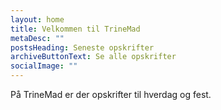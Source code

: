 ```yaml
---
layout: home
title: Velkommen til TrineMad
metaDesc: ""
postsHeading: Seneste opskrifter
archiveButtonText: Se alle opskrifter
socialImage: ""
---
```

På TrineMad er der opskrifter til hverdag og fest.